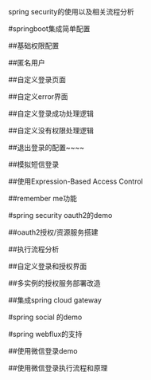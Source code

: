 spring security的使用以及相关流程分析

#springboot集成简单配置

##基础权限配置

##匿名用户

##自定义登录页面

##自定义error界面

##自定义登录成功处理逻辑

##自定义没有权限处理逻辑

##退出登录的配置~~~~

##模拟短信登录

##使用Expression-Based Access Control

##remember me功能




#spring  security oauth2的demo

##oauth2授权/资源服务搭建

##执行流程分析

##自定义登录和授权界面

##多实例的授权服务部署改造

##集成spring cloud gateway


#spring  social 的demo


#spring webflux的支持

##使用微信登录demo

##使用微信登录执行流程和原理
